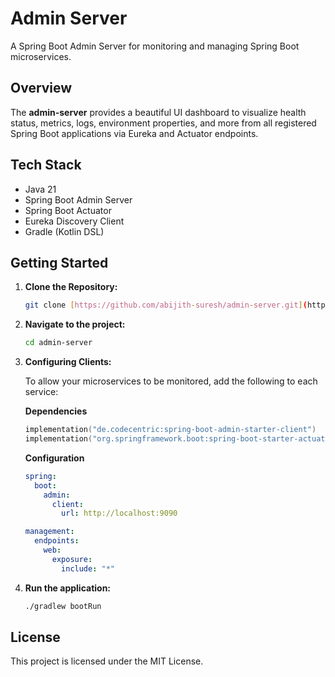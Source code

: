 # Admin Server

A Spring Boot Admin Server for monitoring and managing Spring Boot microservices.

## Overview

The **admin-server** provides a beautiful UI dashboard to visualize health status, metrics, logs, environment properties, and more from all registered Spring Boot applications via Eureka and Actuator endpoints.

## Tech Stack

- Java 21
- Spring Boot Admin Server
- Spring Boot Actuator
- Eureka Discovery Client
- Gradle (Kotlin DSL)

## Getting Started

1.  **Clone the Repository:**

    ```bash
    git clone [https://github.com/abijith-suresh/admin-server.git](https://github.com/abijith-suresh/admin-server.git)
    ```

2.  **Navigate to the project:**

    ```bash
    cd admin-server
    ```

3.  **Configuring Clients:**

    To allow your microservices to be monitored, add the following to each service:

    **Dependencies**

    ```kotlin
    implementation("de.codecentric:spring-boot-admin-starter-client")
    implementation("org.springframework.boot:spring-boot-starter-actuator")
    ```

    **Configuration**

    ```yaml
    spring:
      boot:
        admin:
          client:
            url: http://localhost:9090

    management:
      endpoints:
        web:
          exposure:
            include: "*"
    ```

4.  **Run the application:**

    ```bash
    ./gradlew bootRun
    ```

## License

This project is licensed under the MIT License.
